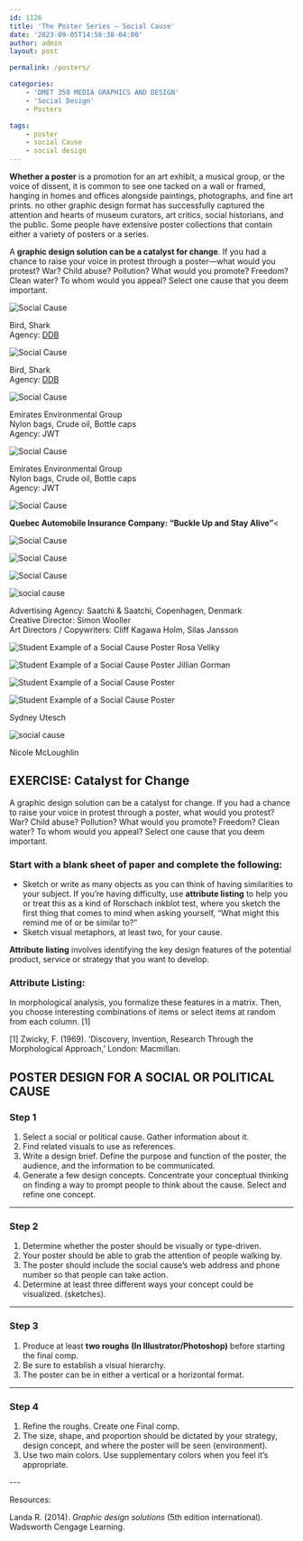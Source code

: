 ```yaml
---
id: 1126
title: 'The Poster Series — Social Cause'
date: '2023-09-05T14:56:38-04:00'
author: admin
layout: post

permalink: /posters/

categories:
    - 'DMET 350 MEDIA GRAPHICS AND DESIGN'
    - 'Social Design'
    - Posters

tags:
    - poster
    - social Cause
    - social design
---
```


**Whether a poster** is a promotion for an art exhibit, a musical group, or the voice of dissent, it is common to see one tacked on a wall or framed, hanging in homes and offices alongside paintings, photographs, and fine art prints. no other graphic design format has successfully captured the attention and hearts of museum curators, art critics, social historians, and the public. Some people have extensive poster collections that contain either a variety of posters or a series.

A **graphic design solution can be a catalyst for change**. If you had a chance to raise your voice in protest through a poster—what would you protest? War? Child abuse? Pollution? What would you promote? Freedom? Clean water? To whom would you appeal? Select one cause that you deem important.

![Social Cause](https://image-control-storage.s3.amazonaws.com/2019/10/04135413/image-70-1024x723.png)

Bird, Shark  
Agency: [DDB](https://www.adsoftheworld.com/agencies/ddb)

![Social Cause](https://image-control-storage.s3.amazonaws.com/2019/10/04135500/image-71-1024x723.png)

Bird, Shark  
Agency: [DDB](https://www.adsoftheworld.com/agencies/ddb)

![Social Cause](https://image-control-storage.s3.amazonaws.com/2019/10/04140842/image-78-1024x827.png)

Emirates Environmental Group  
Nylon bags, Crude oil, Bottle caps  
Agency: JWT

![Social Cause](https://image-control-storage.s3.amazonaws.com/2019/10/04140617/image-77.png)

Emirates Environmental Group  
Nylon bags, Crude oil, Bottle caps  
Agency: JWT

![Social Cause](https://image-control-storage.s3.amazonaws.com/2019/10/04141021/image-79.png)

**Quebec Automobile Insurance Company: “Buckle Up and Stay Alive”**<

![Social Cause](https://image-control-storage.s3.amazonaws.com/2019/10/04135732/image-72.png)

![Social Cause](https://image-control-storage.s3.amazonaws.com/2019/10/04135939/image-73.png)

![Social Cause](https://image-control-storage.s3.amazonaws.com/2019/10/04140114/image-75.png)

![social cause](https://image-control-storage.s3.amazonaws.com/2019/10/04141353/image-81.png)

Advertising Agency: Saatchi &amp; Saatchi, Copenhagen, Denmark  
Creative Director: Simon Wooller  
Art Directors / Copywriters: Cliff Kagawa Holm, Silas Jansson

![Student Example of a Social Cause Poster](https://image-control-storage.s3.amazonaws.com/blog-images/2018/02/06162736/poster_veleky.jpg)
Rosa Veliky

![Student Example of a Social Cause Poster](https://image-control-storage.s3.amazonaws.com/2019/10/01200113/31a31d66-6183-4a72-b107-d7a9fc04098c_rw_1920-652x1024.jpg)
Jillian Gorman 

![Student Example of a Social Cause Poster](https://image-control-storage.s3.amazonaws.com/2019/10/01200434/2019-10-01-20_03_15-Window.png)

![Student Example of a Social Cause Poster](https://image-control-storage.s3.amazonaws.com/2019/10/01200444/2019-10-01-20_03_54-Window.png)

Sydney Utesch 

![social cause](https://image-control-storage.s3.amazonaws.com/2019/10/04141239/image-80.png)

Nicole McLoughlin

## EXERCISE: Catalyst for Change

A graphic design solution can be a catalyst for change. If you had a chance to raise your voice in protest through a poster, what would you protest? War? Child abuse? Pollution? What would you promote? Freedom? Clean water? To whom would you appeal? Select one cause that you deem important.

### Start with a blank sheet of paper and complete the following: 

- Sketch or write as many objects as you can think of having similarities to your subject. If you’re having difficulty, use **attribute listing** to help you or treat this as a kind of Rorschach inkblot test, where you sketch the first thing that comes to mind when asking yourself, “What might this remind me of or be similar to?”
- Sketch visual metaphors, at least two, for your cause.

**Attribute listing** involves identifying the key design features of the potential product, service or strategy that you want to develop.

### Attribute Listing: 

In morphological analysis, you formalize these features in a matrix. Then, you choose interesting combinations of items or select items at random from each column. \[1\]

\[1\] Zwicky, F. (1969). ‘Discovery, Invention, Research Through the Morphological Approach,’ London: Macmillan.

## POSTER DESIGN FOR A SOCIAL OR POLITICAL CAUSE

### **Step 1**

1. Select a social or political cause. Gather information about it.
2. Find related visuals to use as references.
3. Write a design brief. Define the purpose and function of the poster, the audience, and the information to be communicated.
4. Generate a few design concepts. Concentrate your conceptual thinking on finding a way to prompt people to think about the cause. Select and refine one concept.

---

### **Step 2**

1. Determine whether the poster should be visually or type-driven.
2. Your poster should be able to grab the attention of people walking by.
3. The poster should include the social cause’s web address and phone number so that people can take action.
4. Determine at least three different ways your concept could be visualized. (sketches).

---

### **Step 3**

1. Produce at least **two roughs** **(In Illustrator/Photoshop)** before starting the final comp.
2. Be sure to establish a visual hierarchy.
3. The poster can be in either a vertical or a horizontal format.

---

### Step 4 

1. Refine the roughs. Create one Final comp.
2. The size, shape, and proportion should be dictated by your strategy, design concept, and where the poster will be seen (environment).
3. Use two main colors. Use supplementary colors when you feel it’s appropriate.

<figure class="wp-block-embed-wordpress wp-block-embed is-type-wp-embed is-provider-communication-art-design-amp-instruction"><div class="wp-block-embed__wrapper"><https://www.nuggetofjoy.com/40-of-the-most-powerful-social-issue-ads-thatll-make-you-stop-and-think/></div></figure>---

Resources:

Landa R. (2014). *Graphic design solutions* (5th edition international). Wadsworth Cengage Learning.